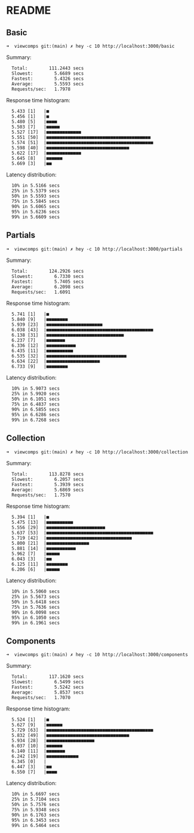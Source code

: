 # README

## Basic

`➜  viewcomps git:(main) ✗ hey -c 10 http://localhost:3000/basic`

Summary:
```
  Total:        111.2443 secs
  Slowest:        5.6689 secs
  Fastest:        5.4326 secs
  Average:        5.5593 secs
  Requests/sec:   1.7978
```

Response time histogram:
```
  5.433 [1]   |■
  5.456 [1]   |■
  5.480 [5]   |■■■■
  5.503 [7]   |■■■■■
  5.527 [17]  |■■■■■■■■■■■■■
  5.551 [50]  |■■■■■■■■■■■■■■■■■■■■■■■■■■■■■■■■■■■■■■■
  5.574 [51]  |■■■■■■■■■■■■■■■■■■■■■■■■■■■■■■■■■■■■■■■■
  5.598 [40]  |■■■■■■■■■■■■■■■■■■■■■■■■■■■■■■■
  5.622 [17]  |■■■■■■■■■■■■■
  5.645 [8]   |■■■■■■
  5.669 [3]   |■■
```

Latency distribution:
```
  10% in 5.5166 secs
  25% in 5.5379 secs
  50% in 5.5593 secs
  75% in 5.5845 secs
  90% in 5.6065 secs
  95% in 5.6236 secs
  99% in 5.6609 secs
```

## Partials

`➜  viewcomps git:(main) ✗ hey -c 10 http://localhost:3000/partials`

Summary:
```
  Total:        124.2926 secs
  Slowest:        6.7330 secs
  Fastest:        5.7405 secs
  Average:        6.2098 secs
  Requests/sec:   1.6091
```

Response time histogram:
```
  5.741 [1]   |■
  5.840 [9]   |■■■■■■■■
  5.939 [23]  |■■■■■■■■■■■■■■■■■■■■■
  6.038 [43]  |■■■■■■■■■■■■■■■■■■■■■■■■■■■■■■■■■■■■■■■■
  6.138 [31]  |■■■■■■■■■■■■■■■■■■■■■■■■■■■■■
  6.237 [7]   |■■■■■■■
  6.336 [12]  |■■■■■■■■■■■
  6.435 [11]  |■■■■■■■■■■
  6.535 [32]  |■■■■■■■■■■■■■■■■■■■■■■■■■■■■■■
  6.634 [22]  |■■■■■■■■■■■■■■■■■■■■
  6.733 [9]   |■■■■■■■■
```

Latency distribution:
```
  10% in 5.9073 secs
  25% in 5.9920 secs
  50% in 6.1051 secs
  75% in 6.4837 secs
  90% in 6.5855 secs
  95% in 6.6286 secs
  99% in 6.7268 secs
```

## Collection

`➜  viewcomps git:(main) ✗ hey -c 10 http://localhost:3000/collection`

Summary:
```
  Total:        113.8278 secs
  Slowest:        6.2057 secs
  Fastest:        5.3939 secs
  Average:        5.6869 secs
  Requests/sec:   1.7570
```

Response time histogram:
```
  5.394 [1]   |■
  5.475 [13]  |■■■■■■■■■■
  5.556 [29]  |■■■■■■■■■■■■■■■■■■■■■■
  5.637 [53]  |■■■■■■■■■■■■■■■■■■■■■■■■■■■■■■■■■■■■■■■■
  5.719 [42]  |■■■■■■■■■■■■■■■■■■■■■■■■■■■■■■■■
  5.800 [21]  |■■■■■■■■■■■■■■■■
  5.881 [14]  |■■■■■■■■■■■
  5.962 [7]   |■■■■■
  6.043 [3]   |■■
  6.125 [11]  |■■■■■■■■
  6.206 [6]   |■■■■■
```

Latency distribution:
```
  10% in 5.5060 secs
  25% in 5.5673 secs
  50% in 5.6418 secs
  75% in 5.7636 secs
  90% in 6.0098 secs
  95% in 6.1050 secs
  99% in 6.1961 secs
```

## Components

`➜  viewcomps git:(main) ✗ hey -c 10 http://localhost:3000/components`

Summary:
```
  Total:        117.1620 secs
  Slowest:        6.5499 secs
  Fastest:        5.5242 secs
  Average:        5.8537 secs
  Requests/sec:   1.7070
```

Response time histogram:
```
  5.524 [1]   |■
  5.627 [9]   |■■■■■■
  5.729 [63]  |■■■■■■■■■■■■■■■■■■■■■■■■■■■■■■■■■■■■■■■■
  5.832 [49]  |■■■■■■■■■■■■■■■■■■■■■■■■■■■■■■■
  5.934 [28]  |■■■■■■■■■■■■■■■■■■
  6.037 [10]  |■■■■■■
  6.140 [11]  |■■■■■■■
  6.242 [19]  |■■■■■■■■■■■■
  6.345 [0]   |
  6.447 [3]   |■■
  6.550 [7]   |■■■■
```

Latency distribution:
```
  10% in 5.6697 secs
  25% in 5.7104 secs
  50% in 5.7576 secs
  75% in 5.9348 secs
  90% in 6.1763 secs
  95% in 6.3453 secs
  99% in 6.5464 secs
```
